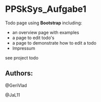 # PPSkSys_Aufgabe1

Todo page using **Bootstrap** including:
- an overview page with examples
- a page to edit todo's
- a page to demonstrate how to edit a todo
- Impressum

see project todo

## Authors:
@GeriVlad

@JaL11